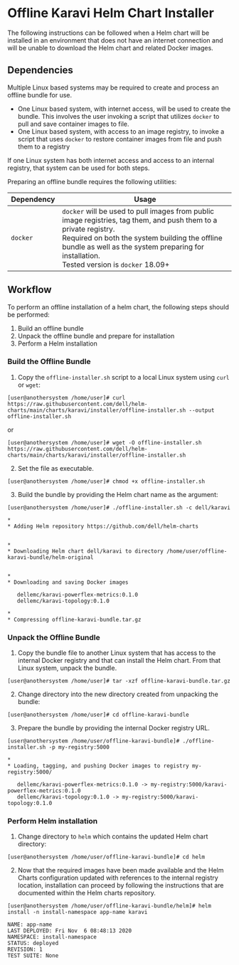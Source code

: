 <!--
Copyright (c) 2020 Dell Inc., or its subsidiaries. All Rights Reserved.

Licensed under the Apache License, Version 2.0 (the "License");
you may not use this file except in compliance with the License.
You may obtain a copy of the License at

    http://www.apache.org/licenses/LICENSE-2.0
-->

# Offline Karavi Helm Chart Installer

The following instructions can be followed when a Helm chart will be installed in an environment that does not have an internet connection and will be unable to download the Helm chart and related Docker images.

## Dependencies

Multiple Linux based systems may be required to create and process an offline bundle for use.
* One Linux based system, with internet access, will be used to create the bundle. This involves the user invoking a script that utilizes `docker` to pull and save container images to file.
* One Linux based system, with access to an image registry, to invoke a script that uses `docker` to restore container images from file and push them to a registry

If one Linux system has both internet access and access to an internal registry, that system can be used for both steps.

Preparing an offline bundle requires the following utilities:

| Dependency            | Usage |
| --------------------- | ----- |
| `docker`   | `docker` will be used to pull images from public image registries, tag them, and push them to a private registry.<br>Required on both the system building the offline bundle as well as the system preparing for installation. <br>Tested version is `docker` 18.09+

## Workflow

To perform an offline installation of a helm chart, the following steps should be performed:
1. Build an offline bundle
2. Unpack the offline bundle and prepare for installation
3. Perform a Helm installation

### Build the Offline Bundle
1. Copy the `offline-installer.sh` script to a local Linux system using `curl` or `wget`:
```
[user@anothersystem /home/user]# curl https://raw.githubusercontent.com/dell/helm-charts/main/charts/karavi/installer/offline-installer.sh --output offline-installer.sh
```
or
```
[user@anothersystem /home/user]# wget -O offline-installer.sh https://raw.githubusercontent.com/dell/helm-charts/main/charts/karavi/installer/offline-installer.sh
```

2. Set the file as executable.
```
[user@anothersystem /home/user]# chmod +x offline-installer.sh
```

3. Build the bundle by providing the Helm chart name as the argument:
```
[user@anothersystem /home/user]# ./offline-installer.sh -c dell/karavi

*
* Adding Helm repository https://github.com/dell/helm-charts


*
* Downloading Helm chart dell/karavi to directory /home/user/offline-karavi-bundle/helm-original


*
* Downloading and saving Docker images

   dellemc/karavi-powerflex-metrics:0.1.0
   dellemc/karavi-topology:0.1.0

*
* Compressing offline-karavi-bundle.tar.gz
```

### Unpack the Offline Bundle

1. Copy the bundle file to another Linux system that has access to the internal Docker registry and that can install the Helm chart. From that Linux system, unpack the bundle.

```
[user@anothersystem /home/user]# tar -xzf offline-karavi-bundle.tar.gz
```

2. Change directory into the new directory created from unpacking the bundle:

```
[user@anothersystem /home/user]# cd offline-karavi-bundle
```

3. Prepare the bundle by providing the internal Docker registry URL.

```
[user@anothersystem /home/user/offline-karavi-bundle]# ./offline-installer.sh -p my-registry:5000

*
* Loading, tagging, and pushing Docker images to registry my-registry:5000/

   dellemc/karavi-powerflex-metrics:0.1.0 -> my-registry:5000/karavi-powerflex-metrics:0.1.0
   dellemc/karavi-topology:0.1.0 -> my-registry:5000/karavi-topology:0.1.0
```

### Perform Helm installation

1. Change directory to `helm` which contains the updated Helm chart directory:
```
[user@anothersystem /home/user/offline-karavi-bundle]# cd helm
```

2. Now that the required images have been made available and the Helm Charts configuration updated with references to the internal registry location, installation can proceed by following the instructions that are documented within the Helm charts repository.

```
[user@anothersystem /home/user/offline-karavi-bundle/helm]# helm install -n install-namespace app-name karavi

NAME: app-name
LAST DEPLOYED: Fri Nov  6 08:48:13 2020
NAMESPACE: install-namespace
STATUS: deployed
REVISION: 1
TEST SUITE: None

```
